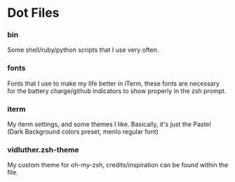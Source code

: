 # Dot Files

### bin

Some shell/ruby/python scripts that I use very often.

### fonts

Fonts that I use to make my life better in iTerm, these fonts are necessary
for the battery charge/github indicators to show properly in the zsh prompt.

### iterm

My iterm settings, and some themes I like. Basically, it's just the Pastel (Dark
Background colors preset, menlo regular font)

### vidluther.zsh-theme

My custom theme for oh-my-zsh, credits/inspiration can be found within the file.
